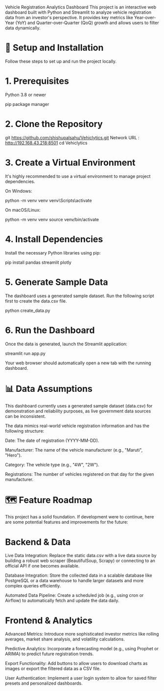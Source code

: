 Vehicle Registration Analytics Dashboard
This project is an interactive web dashboard built with Python and Streamlit to analyze vehicle registration data from an investor's perspective. It provides key metrics like Year-over-Year (YoY) and Quarter-over-Quarter (QoQ) growth and allows users to filter data dynamically.

# 🚀 Setup and Installation
Follow these steps to set up and run the project locally.

# 1. Prerequisites
Python 3.8 or newer

pip package manager

# 2. Clone the Repository
git https://github.com/shishupalsahu/Vehiclytics.git 
Network URL : http://192.168.43.218:8501
cd Vehiclytics

# 3. Create a Virtual Environment
It's highly recommended to use a virtual environment to manage project dependencies.

On Windows:

python -m venv venv
venv\Scripts\activate

On macOS/Linux:

python -m venv venv
source venv/bin/activate

# 4. Install Dependencies
Install the necessary Python libraries using pip:

pip install pandas streamlit plotly

# 5. Generate Sample Data
The dashboard uses a generated sample dataset. Run the following script first to create the data.csv file.

python create_data.py

# 6. Run the Dashboard
Once the data is generated, launch the Streamlit application:

streamlit run app.py

Your web browser should automatically open a new tab with the running dashboard.

# 📊 Data Assumptions
This dashboard currently uses a generated sample dataset (data.csv) for demonstration and reliability purposes, as live government data sources can be inconsistent.

The data mimics real-world vehicle registration information and has the following structure:

Date: The date of registration (YYYY-MM-DD).

Manufacturer: The name of the vehicle manufacturer (e.g., "Maruti", "Hero").

Category: The vehicle type (e.g., "4W", "2W").

Registrations: The number of vehicles registered on that day for the given manufacturer.

# 🗺️ Feature Roadmap
This project has a solid foundation. If development were to continue, here are some potential features and improvements for the future:

# Backend & Data
Live Data Integration: Replace the static data.csv with a live data source by building a robust web scraper (BeautifulSoup, Scrapy) or connecting to an official API if one becomes available.

Database Integration: Store the collected data in a scalable database like PostgreSQL or a data warehouse to handle larger datasets and more complex queries efficiently.

Automated Data Pipeline: Create a scheduled job (e.g., using cron or Airflow) to automatically fetch and update the data daily.

# Frontend & Analytics
Advanced Metrics: Introduce more sophisticated investor metrics like rolling averages, market share analysis, and volatility calculations.

Predictive Analytics: Incorporate a forecasting model (e.g., using Prophet or ARIMA) to predict future registration trends.

Export Functionality: Add buttons to allow users to download charts as images or export the filtered data as a CSV file.

User Authentication: Implement a user login system to allow for saved filter presets and personalized dashboards.
